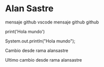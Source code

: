 
# Alan Sastre

mensaje github vscode
mensaje github github

print('Hola mundo')

System.out.println("Hola mundo");

Cambio desde rama alansastre

Ultimo cambio desde rama alansastre